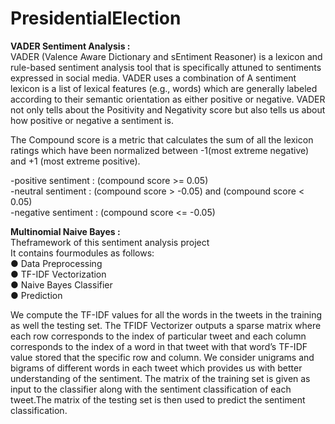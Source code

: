 # PresidentialElection

**VADER Sentiment Analysis :**<br>
VADER (Valence Aware Dictionary and sEntiment Reasoner) is a lexicon and rule-based sentiment analysis tool that is specifically attuned to sentiments expressed in social media. VADER uses a combination of A sentiment lexicon is a list of lexical features (e.g., words) which are generally labeled according to their semantic orientation as either positive or negative. VADER not only tells about the Positivity and Negativity score but also tells us about how positive or negative a sentiment is. <br>


The Compound score is a metric that calculates the sum of all the lexicon ratings which have been normalized between -1(most extreme negative) and +1 (most extreme positive).

-positive sentiment : (compound score >= 0.05)<br>
-neutral sentiment : (compound score > -0.05) and (compound score < 0.05) <br>
-negative sentiment : (compound score <= -0.05)<br>


**Multinomial Naive Bayes :**<br>
Theframework of this sentiment analysis project <br>
It contains fourmodules as follows:<br>
● Data Preprocessing <br>
● TF-IDF Vectorization <br>
● Naive Bayes Classifier <br>
● Prediction <br>

We compute the TF-IDF values for all the words in the tweets in the training as well the testing set. The TFIDF Vectorizer outputs a sparse matrix where each row corresponds to the index of particular tweet and each column corresponds to the index  of a word in that tweet with that word’s TF-IDF value stored that the specific row and column. We consider unigrams and bigrams of different words in each tweet which provides us with better understanding of the sentiment. The matrix of the training set is given as input to the classifier along with the sentiment classification of each tweet.The matrix of the testing set is then used to predict the sentiment classification.<br>
